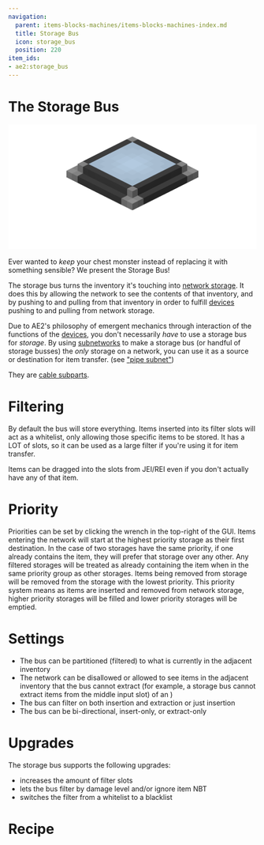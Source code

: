 ```yaml
---
navigation:
  parent: items-blocks-machines/items-blocks-machines-index.md
  title: Storage Bus
  icon: storage_bus
  position: 220
item_ids:
- ae2:storage_bus
---
```

# The Storage Bus

![A picture of a storage bus.](../assets/blocks/storage_bus.png)

Ever wanted to *keep* your chest monster instead of replacing it with something sensible? We present the Storage Bus!

The storage bus turns the inventory it's touching into [network storage](../ae2-mechanics/import-export-storage.md).
It does this by allowing the network to see the contents of that inventory, and by pushing to and pulling from that
inventory in order to fulfill [devices](../ae2-mechanics/devices.md) pushing to and pulling from network storage.

Due to AE2's philosophy of emergent mechanics through interaction of the functions of the [devices](../ae2-mechanics/devices.md), you don't
necessarily *have* to use a storage bus for *storage*. By using [subnetworks](../ae2-mechanics/subnetworks.md)
to make a storage bus (or handful of storage busses) the *only* storage on a network, you can use it as a source or destination
for item transfer. (see ["pipe subnet"](../example-setups/pipe-subnet.md))

They are [cable subparts](../ae2-mechanics/cable-subparts.md).

# Filtering

By default the bus will store everything. Items inserted into its filter slots will act as a whitelist, only
allowing those specific items to be stored. It has a LOT of slots, so it can be used as a large filter if you're using it for
item transfer.

Items can be dragged into the slots from JEI/REI even if you don't actually have any of that item.

# Priority

Priorities can be set by clicking the wrench in the top-right of the GUI.
Items entering the network will start at the highest priority storage as
their first destination. In the case of two storages have the same priority,
if one already contains the item, they will prefer that storage over any
other. Any filtered storages will be treated as already containing the item
when in the same priority group as other storages. Items being removed from storage will
be removed from the storage with the lowest priority. This priority system means as items are inserted and removed
from network storage, higher priority storages will be filled and lower priority storages will be emptied.

# Settings

- The bus can be partitioned (filtered) to what is currently in the adjacent inventory
- The network can be disallowed or allowed to see items in the adjacent inventory that the bus cannot extract
  (for example, a storage bus cannot extract items from the middle input slot) of an <ItemLink id="inscriber" />)
- The bus can filter on both insertion and extraction or just insertion
- The bus can be bi-directional, insert-only, or extract-only

# Upgrades

The storage bus supports the following upgrades:

- <ItemLink id="capacity_card" /> increases the amount of filter slots
- <ItemLink id="fuzzy_card" /> lets the bus filter by damage level and/or ignore item NBT
- <ItemLink id="inverter_card" /> switches the filter from a whitelist to a blacklist

# Recipe

<RecipeFor id="storage_bus" />